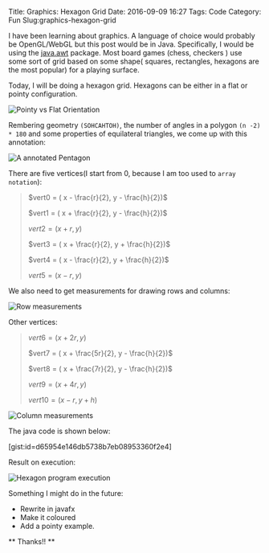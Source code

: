 Title: Graphics: Hexagon Grid
Date: 2016-09-09 16:27
Tags: Code
Category: Fun 
Slug:graphics-hexagon-grid

I have been learning about graphics. A language of choice would probably be OpenGL/WebGL but this
post would be in Java. Specifically, I would be using the [java.awt](https://docs.oracle.com/javase/7/docs/api/java/awt/package-summary.html) package. Most board games (chess, checkers ) use some sort of
grid based on some shape( squares, rectangles, hexagons are the most popular) for a playing surface. 


Today, I will be doing a hexagon grid. Hexagons can be either in a flat or pointy configuration. 


![Pointy vs Flat Orientation]({filename}../images/Point_flat_orientation.gif)


Rembering geometry `(SOHCAHTOH)`, the number of angles in a polygon `(n -2) * 180`  and some properties of equilateral 
triangles, we come up with this annotation:


![A annotated Pentagon]({filename}../images/Pentagon_annotated.jpg)


There are five vertices(I start from 0, because I am too used to `array notation`):

> $vert0 = ( x - \frac{r}{2}, y - \frac{h}{2})$
> 
> $vert1 = ( x + \frac{r}{2}, y - \frac{h}{2})$
> 
> $vert2 = ( x + r, y)$
> 
> $vert3 = ( x + \frac{r}{2}, y + \frac{h}{2})$
> 
> $vert4 = ( x - \frac{r}{2}, y + \frac{h}{2})$
> 
> $vert5 = ( x - r, y)$


We also need to get measurements for drawing rows and columns:


![Row measurements]({filename}../images/Row_annotated.jpg)


Other vertices:

> $vert6 = ( x + 2r, y)$
> 
> $vert7 = ( x + \frac{5r}{2}, y - \frac{h}{2})$
> 
> $vert8 = ( x + \frac{7r}{2}, y - \frac{h}{2})$
> 
> $vert9 = ( x + 4r, y)$
> 
> $vert10 = ( x - r, y + h)$


![Column measurements]({filename}/../images/Column_annotated.jpg)


The java code is shown below:


[gist:id=d65954e146db5738b7eb08953360f2e4]


Result on execution:


![Hexagon program execution]({filename}../images/hexagon_output.gif)


Something I might do in the future: 

* Rewrite in javafx
* Make it coloured
* Add a pointy example.


** Thanks!! **





